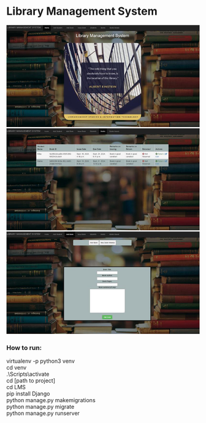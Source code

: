 # Library Management System
![Alt text](screenshots/5e22178d-92c6-4481-82ea-836b65cdfc26.jpg?raw=true "Optional Title")
![Alt text](screenshots/20bc89d3-37b4-49f0-b737-0bfc99c9ae9d.jpg?raw=true "Optional Title")
![Alt text](screenshots/487726bf-3eb4-49aa-9ac4-0b35c5bb0de2.jpg?raw=true "Optional Title")
### How to run:
virtualenv -p python3 venv\
cd venv\
.\Scripts\activate\
cd [path to project]\
cd LMS\
pip install Django\
python manage.py makemigrations\
python manage.py migrate\
python manage.py runserver
